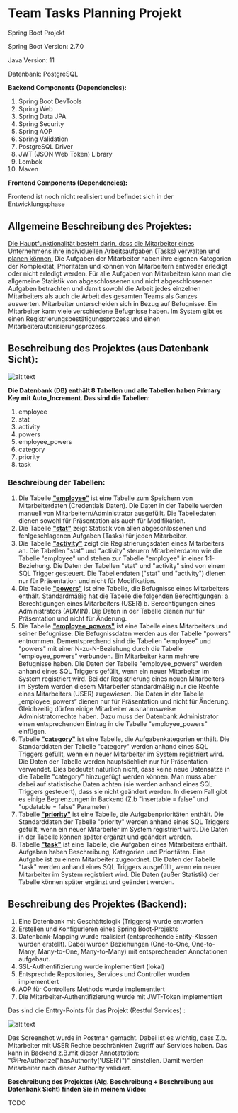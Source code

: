 # Team Tasks Planning Projekt

Spring Boot Projekt

Spring Boot Version: 2.7.0
<p>
Java Version: 11
<p>
Datenbank: PostgreSQL
<p>

<b>Backend Components (Dependencies):</b>
1. Spring Boot DevTools
2. Spring Web
3. Spring Data JPA
4. Spring Security
5. Spring AOP
6. Spring Validation
7. PostgreSQL Driver
8. JWT (JSON Web Token) Library
9. Lombok
10. Maven
  
<b>Frontend Components (Dependencies):</b>
<p>
Frontend ist noch nicht realisiert und befindet sich in der Entwicklungsphase
<p>
<p>
<p>
<b><h2>Allgemeine Beschreibung des Projektes:</h2></b>
<p>
<ins>Die Hauptfunktionalität besteht darin, dass die Mitarbeiter eines Unternehmens ihre individuellen Arbeitsaufgaben (Tasks) verwalten und planen können.</ins>
Die Aufgaben der Mitarbeiter haben ihre eigenen Kategorien der Komplexität, Prioritäten und können von Mitarbeitern entweder erledigt oder nicht erledigt werden. 
Für alle Aufgaben von Mitarbeitern kann man die allgemeine Statistik von abgeschlossenen und nicht abgeschlossenen Aufgaben betrachten und damit sowohl die Arbeit jedes einzelnen Mitarbeiters als auch die Arbeit des gesamten Teams als Ganzes auswerten. Mitarbeiter unterscheiden sich in Bezug auf Befugnisse. Ein Mitarbeiter kann viele verschiedene Befugnisse haben. 
Im System gibt es einen Registrierungsbestätigungsprozess und einen Mitarbeiterautorisierungsprozess.
<p>
<p>
  
<b><h2>Beschreibung des Projektes (aus Datenbank Sicht):</h2></b>

![alt text](https://boivalenko.com/img/java_ep/spring/projekt_2/db_sicht.jpg?raw=true)

<b>Die Datenbank (DB) enthält 8 Tabellen und alle Tabellen haben Primary Key mit Auto_Increment. Das sind die Tabellen:</b>
  
1. employee
2. stat
3. activity
4. powers
5. employee_powers
6. category
7. priority
8. task

<b><h3>Beschreibung der Tabellen:</h3></b>
1. Die Tabelle <b><ins>"employee"</ins></b> ist eine Tabelle zum Speichern von Mitarbeiterdaten (Credentials Daten). Die Daten in der Tabelle werden manuell von Mitarbeitern/Administrator ausgefüllt. Die Tabelledaten dienen sowohl für Präsentation als auch für Modifikation.
2. Die Tabelle <b><ins>"stat"</ins></b> zeigt Statistik von allen abgeschlossenen und fehlgeschlagenen Aufgaben (Tasks) für jeden Mitarbeiter.
3. Die Tabelle <b><ins>"activity"</ins></b> zeigt die Registrierungsdaten eines Mitarbeiters an. Die Tabellen "stat" und "activity" steuern Mitarbeiterdaten wie die Tabelle "employee" und stehen zur Tabelle "employee" in einer 1:1-Beziehung. Die Daten der Tabellen "stat" und "activity" sind von einem SQL Trigger gesteuert. Die Tabellendaten ("stat" und "activity") dienen nur für Präsentation und nicht für Modifikation.
4. Die Tabelle <b><ins>"powers"</ins></b> ist eine Tabelle, die Befugnisse eines Mitarbeiters enthält. Standardmäßig hat die Tabelle die folgenden Berechtigungen: 
  a. Berechtigungen eines Mitarbeiters (USER) 
  b. Berechtigungen eines Administrators (ADMIN). 
Die Daten in der Tabelle dienen nur für Präsentation und nicht für Änderung.
5. Die Tabelle <b><ins>"employee_powers"</ins></b> ist eine Tabelle eines Mitarbeiters und seiner Befugnisse. Die Befugnissdaten werden aus der Tabelle "powers" entnommen. Dementsprechend sind die Tabellen "employee" und "powers" mit einer N-zu-N-Beziehung durch die Tabelle "employee_powers" verbunden. Ein Mitarbeiter kann mehrere Befugnisse haben. Die Daten der Tabelle "employee_powers" werden anhand eines SQL Triggers gefüllt, wenn ein neuer Mitarbeiter im System registriert wird. Bei der Registrierung eines neuen Mitarbeiters im System werden diesem Mitarbeiter standardmäßig nur die Rechte eines Mitarbeiters (USER) zugewiesen. Die Daten in der Tabelle „employee_powers“ dienen nur für Präsentation und nicht für Änderung. Gleichzeitig dürfen einige Mitarbeiter ausnahmsweise Administratorrechte haben. Dazu muss der Datenbank Administrator einen entsprechenden Eintrag in die Tabelle "employee_powers" einfügen.
6. Tabelle <b><ins>"category"</ins></b> ist eine Tabelle, die Aufgabenkategorien enthält. Die Standarddaten der Tabelle "category" werden anhand eines SQL Triggers gefüllt, wenn ein neuer Mitarbeiter im System registriert wird. Die Daten der Tabelle werden hauptsächlich nur für Präsentation verwendet. Dies bedeutet natürlich nicht, dass keine neue Datensätze in die Tabelle "category" hinzugefügt werden können. Man muss aber dabei auf statistische Daten achten (sie werden anhand eines SQL Triggers gesteuert), dass sie nicht geändert werden. In diesem Fall gibt es einige Begrenzungen in Backend (Z.b "insertable = false" und "updatable = false" Parameter)
7. Tabelle <b><ins>"priority"</ins></b> ist eine Tabelle, die Aufgabenprioritäten enthält. Die Standarddaten der Tabelle "priority" werden anhand eines SQL Triggers gefüllt, wenn ein neuer Mitarbeiter im System registriert wird. Die Daten in der Tabelle können später ergänzt und geändert werden.
8. Tabelle <b><ins>"task"</ins></b> ist eine Tabelle, die Aufgaben eines Mitarbeiters enthält. Aufgaben haben Beschreibung, Kategorien und Prioritäten. Eine Aufgabe ist zu einem Mitarbeiter zugeordnet. Die Daten der Tabelle "task" werden anhand eines SQL Triggers ausgefüllt, wenn ein neuer Mitarbeiter im System registriert wird. Die Daten (außer Statistik) der Tabelle können später ergänzt und geändert werden.

<b><h2>Beschreibung des Projektes (Backend):</h2></b>

  1. Eine Datenbank mit Geschäftslogik (Triggers) wurde entworfen
  2. Erstellen und Konfigurieren eines Spring Boot-Projekts
  3. Datenbank-Mapping wurde realisiert (entsprechende Entity-Klassen wurden erstellt). 
  Dabei wurden Beziehungen (One-to-One, One-to-Many, Many-to-One, Many-to-Many) 
  mit entsprechenden Annotationen aufgebaut.
  4. SSL-Authentifizierung wurde implementiert (lokal)
  5. Entsprechde Repositories, Services und Controller wurden implementiert
  6. AOP für Controllers Methods  wurde implementiert
  7. Die Mitarbeiter-Authentifizierung wurde mit JWT-Token implementiert
  
  Das sind die Enttry-Points für das Projekt (Restful Services) :
  <p>
    
  ![alt text](https://boivalenko.com/img/java_ep/spring/projekt_2/postman.jpg?raw=true)
    
  Das Screenshot wurde in Postman gemacht. Dabei ist es wichtig, dass Z.b. Mitarbeiter mit USER Rechte beschränkten Zugriff auf Services haben. 
  Das kann in Backend z.B.mit dieser Annotatotion: "@PreAuthorize("hasAuthority('USER')")" einstellen. 
  Damit werden Mitarbeiter nach dieser Authority validiert.
  <p>
  <p>
      <b>Beschreibung des Projektes (Alg. Beschreibung + Beschreibung aus Datenbank Sicht) finden Sie in meinem Video:</b>
  <p>
  TODO
  <p>
